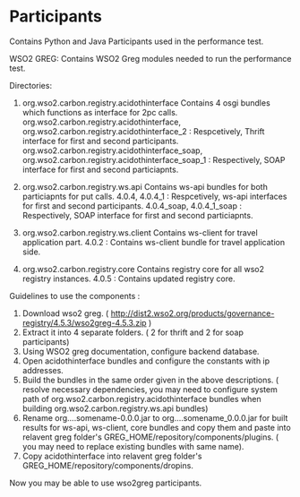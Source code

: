Participants
============
Contains Python and Java Participants used in the performance test.

WSO2 GREG:
Contains WSO2 Greg modules needed to run the performance test. 

Directories:
1. org.wso2.carbon.registry.acidothinterface
Contains 4 osgi bundles which functions as interface for 2pc calls. 
org.wso2.carbon.registry.acidothinterface, org.wso2.carbon.registry.acidothinterface_2 : Respcetively, Thrift interface for first and second participants. 
org.wso2.carbon.registry.acidothinterface_soap, org.wso2.carbon.registry.acidothinterface_soap_1 : Respectively, SOAP interface for first and second particiapnts.

2. org.wso2.carbon.registry.ws.api
Contains ws-api bundles for both particiapnts for put calls. 
4.0.4, 4.0.4_1 : Respcetively, ws-api interfaces for first and second participants. 
4.0.4_soap, 4.0.4_1_soap : Respectively, SOAP interface for first and second particiapnts.

3. org.wso2.carbon.registry.ws.client
Contains ws-client for travel application part.
4.0.2 : Contains ws-client bundle for travel application side.

4. org.wso2.carbon.registry.core
Contains registry core for all wso2 registry instances. 
4.0.5 : Contains updated registry core. 

Guidelines to use the components :
1. Download wso2 greg. (  http://dist2.wso2.org/products/governance-registry/4.5.3/wso2greg-4.5.3.zip )
2. Extract it into 4 separate folders. ( 2 for thrift and 2 for soap participants)
3. Using WSO2 greg documentation, configure backend database. 
4. Open acidothinterface bundles and configure the constants with ip addresses. 
5. Build the bundles in the same order given in the above descriptions. ( resolve necessary dependencies, you may need to configure system path of org.wso2.carbon.registry.acidothinterface bundles when building org.wso2.carbon.registry.ws.api bundles)
6. Rename org....somename-0.0.0.jar to org....somename_0.0.0.jar for built results for ws-api, ws-client, core bundles and copy them and paste into relavent greg folder's GREG_HOME/repository/components/plugins. ( you may need to replace existing bundles with same name). 
6. Copy acidothinterface into relavent greg folder's GREG_HOME/repository/components/dropins.


Now you may be able to use wso2greg participants.

